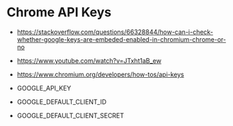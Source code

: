 # Chrome API Keys

- <https://stackoverflow.com/questions/66328844/how-can-i-check-whether-google-keys-are-embeded-enabled-in-chromium-chrome-or-no>
- <https://www.youtube.com/watch?v=JTxht1aB_ew>
- <https://www.chromium.org/developers/how-tos/api-keys>



- GOOGLE_API_KEY
- GOOGLE_DEFAULT_CLIENT_ID
- GOOGLE_DEFAULT_CLIENT_SECRET
